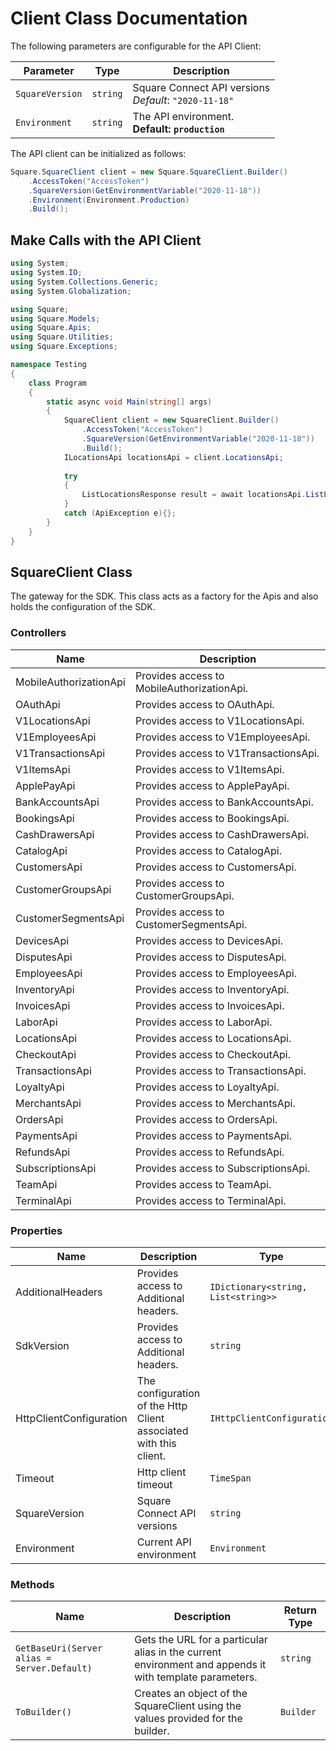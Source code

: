 
# Client Class Documentation

The following parameters are configurable for the API Client:

| Parameter | Type | Description |
|  --- | --- | --- |
| `SquareVersion` | `string` | Square Connect API versions<br>*Default*: `"2020-11-18"` |
| `Environment` | `string` | The API environment. <br> **Default: `production`** |

The API client can be initialized as follows:

```csharp
Square.SquareClient client = new Square.SquareClient.Builder()
    .AccessToken("AccessToken")
    .SquareVersion(GetEnvironmentVariable("2020-11-18"))
    .Environment(Environment.Production)
    .Build();
```

## Make Calls with the API Client

```csharp
using System;
using System.IO;
using System.Collections.Generic;
using System.Globalization;

using Square;
using Square.Models;
using Square.Apis;
using Square.Utilities;
using Square.Exceptions;

namespace Testing
{
    class Program
    {
        static async void Main(string[] args)
        {
            SquareClient client = new SquareClient.Builder()
                .AccessToken("AccessToken")
                .SquareVersion(GetEnvironmentVariable("2020-11-18"))
                .Build();
            ILocationsApi locationsApi = client.LocationsApi;
            
            try
            {
                ListLocationsResponse result = await locationsApi.ListLocationsAsync();
            }
            catch (ApiException e){};
        }
    }
}
```

## SquareClient Class

The gateway for the SDK. This class acts as a factory for the Apis and also holds the configuration of the SDK.

### Controllers

| Name | Description |
|  --- | --- |
| MobileAuthorizationApi | Provides access to MobileAuthorizationApi. |
| OAuthApi | Provides access to OAuthApi. |
| V1LocationsApi | Provides access to V1LocationsApi. |
| V1EmployeesApi | Provides access to V1EmployeesApi. |
| V1TransactionsApi | Provides access to V1TransactionsApi. |
| V1ItemsApi | Provides access to V1ItemsApi. |
| ApplePayApi | Provides access to ApplePayApi. |
| BankAccountsApi | Provides access to BankAccountsApi. |
| BookingsApi | Provides access to BookingsApi. |
| CashDrawersApi | Provides access to CashDrawersApi. |
| CatalogApi | Provides access to CatalogApi. |
| CustomersApi | Provides access to CustomersApi. |
| CustomerGroupsApi | Provides access to CustomerGroupsApi. |
| CustomerSegmentsApi | Provides access to CustomerSegmentsApi. |
| DevicesApi | Provides access to DevicesApi. |
| DisputesApi | Provides access to DisputesApi. |
| EmployeesApi | Provides access to EmployeesApi. |
| InventoryApi | Provides access to InventoryApi. |
| InvoicesApi | Provides access to InvoicesApi. |
| LaborApi | Provides access to LaborApi. |
| LocationsApi | Provides access to LocationsApi. |
| CheckoutApi | Provides access to CheckoutApi. |
| TransactionsApi | Provides access to TransactionsApi. |
| LoyaltyApi | Provides access to LoyaltyApi. |
| MerchantsApi | Provides access to MerchantsApi. |
| OrdersApi | Provides access to OrdersApi. |
| PaymentsApi | Provides access to PaymentsApi. |
| RefundsApi | Provides access to RefundsApi. |
| SubscriptionsApi | Provides access to SubscriptionsApi. |
| TeamApi | Provides access to TeamApi. |
| TerminalApi | Provides access to TerminalApi. |

### Properties

| Name | Description | Type |
|  --- | --- | --- |
| AdditionalHeaders | Provides access to Additional headers. | `IDictionary<string, List<string>>` |
| SdkVersion | Provides access to Additional headers. | `string` |
| HttpClientConfiguration | The configuration of the Http Client associated with this client. | `IHttpClientConfiguration` |
| Timeout | Http client timeout | `TimeSpan` |
| SquareVersion | Square Connect API versions | `string` |
| Environment | Current API environment | `Environment` |

### Methods

| Name | Description | Return Type |
|  --- | --- | --- |
| `GetBaseUri(Server alias = Server.Default)` | Gets the URL for a particular alias in the current environment and appends it with template parameters. | `string` |
| `ToBuilder()` | Creates an object of the SquareClient using the values provided for the builder. | `Builder` |

